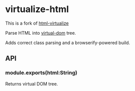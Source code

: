 # virtualize-html

This is a fork of [html-virtualize](https://github.com/alexmingoia/html-virtualize)

Parse HTML into [virtual-dom](https://github.com/Matt-Esch/virtual-dom) tree.

Adds correct class parsing and a browserify-powered build.

## API

### module.exports(html:String)

Returns virtual DOM tree.
